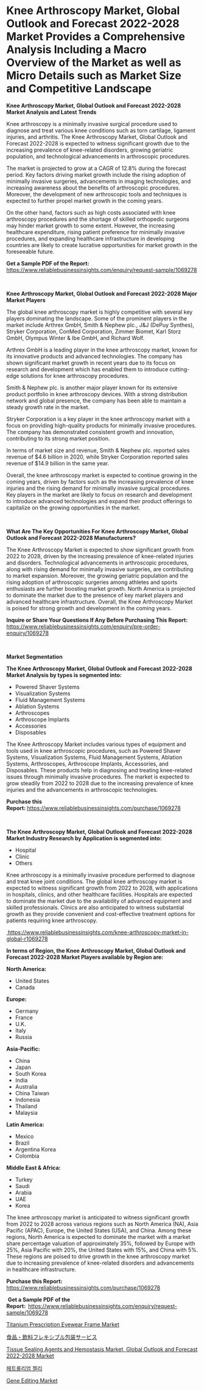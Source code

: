 <p><h1>Knee Arthroscopy Market, Global Outlook and Forecast 2022-2028 Market Provides a Comprehensive Analysis Including a Macro Overview of the Market as well as Micro Details such as Market Size and Competitive Landscape</h1></p><p><strong>Knee Arthroscopy Market, Global Outlook and Forecast 2022-2028 Market Analysis and Latest Trends</strong></p>
<p><p>Knee arthroscopy is a minimally invasive surgical procedure used to diagnose and treat various knee conditions such as torn cartilage, ligament injuries, and arthritis. The Knee Arthroscopy Market, Global Outlook and Forecast 2022-2028 is expected to witness significant growth due to the increasing prevalence of knee-related disorders, growing geriatric population, and technological advancements in arthroscopic procedures. </p><p>The market is projected to grow at a CAGR of 12.8% during the forecast period. Key factors driving market growth include the rising adoption of minimally invasive surgeries, advancements in imaging technologies, and increasing awareness about the benefits of arthroscopic procedures. Moreover, the development of new arthroscopic tools and techniques is expected to further propel market growth in the coming years.</p><p>On the other hand, factors such as high costs associated with knee arthroscopy procedures and the shortage of skilled orthopedic surgeons may hinder market growth to some extent. However, the increasing healthcare expenditure, rising patient preference for minimally invasive procedures, and expanding healthcare infrastructure in developing countries are likely to create lucrative opportunities for market growth in the foreseeable future.</p></p>
<p><strong>Get a Sample PDF of the Report:&nbsp;</strong> <a href="https://www.reliablebusinessinsights.com/enquiry/request-sample/1069278">https://www.reliablebusinessinsights.com/enquiry/request-sample/1069278</a></p>
<p>&nbsp;</p>
<p><strong>Knee Arthroscopy Market, Global Outlook and Forecast 2022-2028 Major Market Players</strong></p>
<p><p>The global knee arthroscopy market is highly competitive with several key players dominating the landscape. Some of the prominent players in the market include Arthrex GmbH, Smith & Nephew plc., J&J (DePuy Synthes), Stryker Corporation, ConMed Corporation, Zimmer Biomet, Karl Storz GmbH, Olympus Winter & Ibe GmbH, and Richard Wolf.</p><p>Arthrex GmbH is a leading player in the knee arthroscopy market, known for its innovative products and advanced technologies. The company has shown significant market growth in recent years due to its focus on research and development which has enabled them to introduce cutting-edge solutions for knee arthroscopy procedures.</p><p>Smith & Nephew plc. is another major player known for its extensive product portfolio in knee arthroscopy devices. With a strong distribution network and global presence, the company has been able to maintain a steady growth rate in the market.</p><p>Stryker Corporation is a key player in the knee arthroscopy market with a focus on providing high-quality products for minimally invasive procedures. The company has demonstrated consistent growth and innovation, contributing to its strong market position.</p><p>In terms of market size and revenue, Smith & Nephew plc. reported sales revenue of $4.6 billion in 2020, while Stryker Corporation reported sales revenue of $14.9 billion in the same year.</p><p>Overall, the knee arthroscopy market is expected to continue growing in the coming years, driven by factors such as the increasing prevalence of knee injuries and the rising demand for minimally invasive surgical procedures. Key players in the market are likely to focus on research and development to introduce advanced technologies and expand their product offerings to capitalize on the growing opportunities in the market.</p></p>
<p>&nbsp;</p>
<p><strong>What Are The Key Opportunities For Knee Arthroscopy Market, Global Outlook and Forecast 2022-2028 Manufacturers?</strong></p>
<p><p>The Knee Arthroscopy Market is expected to show significant growth from 2022 to 2028, driven by the increasing prevalence of knee-related injuries and disorders. Technological advancements in arthroscopic procedures, along with rising demand for minimally invasive surgeries, are contributing to market expansion. Moreover, the growing geriatric population and the rising adoption of arthroscopic surgeries among athletes and sports enthusiasts are further boosting market growth. North America is projected to dominate the market due to the presence of key market players and advanced healthcare infrastructure. Overall, the Knee Arthroscopy Market is poised for strong growth and development in the coming years.</p></p>
<p><strong>Inquire or Share Your Questions If Any Before Purchasing This Report:</strong> <a href="https://www.reliablebusinessinsights.com/enquiry/pre-order-enquiry/1069278">https://www.reliablebusinessinsights.com/enquiry/pre-order-enquiry/1069278</a></p>
<p>&nbsp;</p>
<p><strong>Market Segmentation</strong></p>
<p><strong>The Knee Arthroscopy Market, Global Outlook and Forecast 2022-2028 Market Analysis by types is segmented into:</strong></p>
<p><ul><li>Powered Shaver Systems</li><li>Visualization Systems</li><li>Fluid Management Systems</li><li>Ablation Systems</li><li>Arthroscopes</li><li>Arthroscope Implants</li><li>Accessories</li><li>Disposables</li></ul></p>
<p><p>The Knee Arthroscopy Market includes various types of equipment and tools used in knee arthroscopic procedures, such as Powered Shaver Systems, Visualization Systems, Fluid Management Systems, Ablation Systems, Arthroscopes, Arthroscope Implants, Accessories, and Disposables. These products help in diagnosing and treating knee-related issues through minimally invasive procedures. The market is expected to grow steadily from 2022 to 2028 due to the increasing prevalence of knee injuries and the advancements in arthroscopic technologies.</p></p>
<p><strong>Purchase this Report:&nbsp;</strong><a href="https://www.reliablebusinessinsights.com/purchase/1069278">https://www.reliablebusinessinsights.com/purchase/1069278</a></p>
<p>&nbsp;</p>
<p><strong>The Knee Arthroscopy Market, Global Outlook and Forecast 2022-2028 Market Industry Research by Application is segmented into:</strong></p>
<p><ul><li>Hospital</li><li>Clinic</li><li>Others</li></ul></p>
<p><p>Knee arthroscopy is a minimally invasive procedure performed to diagnose and treat knee joint conditions. The global knee arthroscopy market is expected to witness significant growth from 2022 to 2028, with applications in hospitals, clinics, and other healthcare facilities. Hospitals are expected to dominate the market due to the availability of advanced equipment and skilled professionals. Clinics are also anticipated to witness substantial growth as they provide convenient and cost-effective treatment options for patients requiring knee arthroscopy.</p></p>
<p><a href="https://www.reliablebusinessinsights.com/knee-arthroscopy-market-in-global-r1069278">&nbsp;https://www.reliablebusinessinsights.com/knee-arthroscopy-market-in-global-r1069278</a></p>
<p><strong>In terms of Region, the Knee Arthroscopy Market, Global Outlook and Forecast 2022-2028 Market Players available by Region are:</strong></p>
<p>
    <p> <strong> North America: </strong>
        <ul>
            <li>United States</li>
            <li>Canada</li>
        </ul>
        </p> 
    <p> <strong> Europe: </strong>
        <ul>
            <li>Germany</li>
            <li>France</li>
            <li>U.K.</li>
            <li>Italy</li>
            <li>Russia</li>
        </ul>
        </p> 
    <p> <strong> Asia-Pacific: </strong>
        <ul>
            <li>China</li>
            <li>Japan</li>
            <li>South Korea</li>
            <li>India</li>
            <li>Australia</li>
            <li>China Taiwan</li>
            <li>Indonesia</li>
            <li>Thailand</li>
            <li>Malaysia</li>
        </ul>
        </p> 
    <p> <strong> Latin America: </strong>
        <ul>
            <li>Mexico</li>
            <li>Brazil</li>
            <li>Argentina Korea</li>
            <li>Colombia</li>
        </ul>
        </p> 
    <p> <strong> Middle East & Africa: </strong>
        <ul>
            <li>Turkey</li>
            <li>Saudi</li>
            <li>Arabia</li>
            <li>UAE</li>
            <li>Korea</li>
        </ul>
    </p>
    </p>
<p><p>The knee arthroscopy market is anticipated to witness significant growth from 2022 to 2028 across various regions such as North America (NA), Asia Pacific (APAC), Europe, the United States (USA), and China. Among these regions, North America is expected to dominate the market with a market share percentage valuation of approximately 35%, followed by Europe with 25%, Asia Pacific with 20%, the United States with 15%, and China with 5%. These regions are poised to drive growth in the knee arthroscopy market due to increasing prevalence of knee-related disorders and advancements in healthcare infrastructure.</p></p>
<p><strong>Purchase this Report: </strong><a href="https://www.reliablebusinessinsights.com/purchase/1069278">https://www.reliablebusinessinsights.com/purchase/1069278</a></p>
<p>&nbsp;<strong>Get a Sample PDF of the Report:&nbsp;&nbsp;</strong><a href="https://www.reliablebusinessinsights.com/enquiry/request-sample/1069278">https://www.reliablebusinessinsights.com/enquiry/request-sample/1069278</a></p>
<p><strong></strong></p>
<p><p><a href="https://issuu.com/reportprime-2/docs/titanium-prescription-eyewear-frame-market-size-20">Titanium Prescription Eyewear Frame Market</a></p><p><a href="https://github.com/mm14022023/Market-Research-Report-List-1/blob/main/390858085824.md">食品・飲料フレキシブル包装サービス</a></p><p><a href="https://github.com/DeonteStanton2023/Market-Research-Report-List-1/blob/main/tissue-sealing-agents-and-hemostasis-market-global-outlook-and-forecast-2022-2028-market.md">Tissue Sealing Agents and Hemostasis Market, Global Outlook and Forecast 2022-2028 Market</a></p><p><a href="https://github.com/JosefaRice/Market-Research-Report-List-1/blob/main/632348279434.md">페트롤리엄 젤리</a></p><p><a href="https://www.linkedin.com/pulse/gene-editing-market-key-successful-business-strategy-forecast-zb8ff">Gene Editing Market</a></p></p>